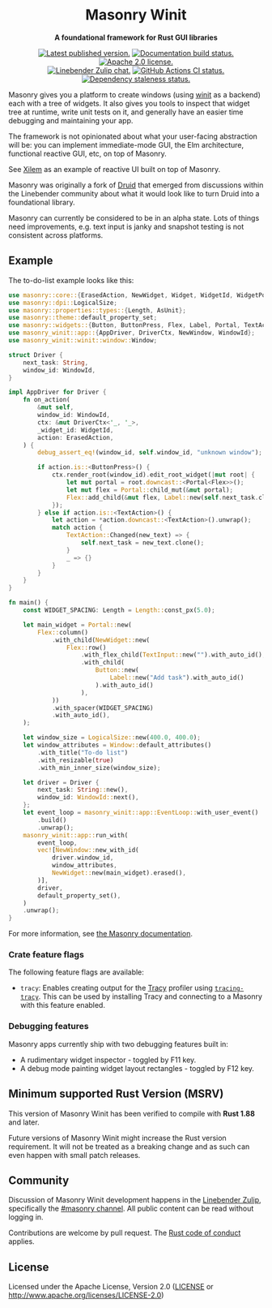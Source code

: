 <div align="center">

# Masonry Winit

**A foundational framework for Rust GUI libraries**

[![Latest published version.](https://img.shields.io/crates/v/masonry_winit.svg)](https://crates.io/crates/masonry_winit)
[![Documentation build status.](https://img.shields.io/docsrs/masonry_winit.svg)](https://docs.rs/masonry_winit)
[![Apache 2.0 license.](https://img.shields.io/badge/license-Apache--2.0-blue.svg)](#license)
\
[![Linebender Zulip chat.](https://img.shields.io/badge/Linebender-%23masonry-blue?logo=Zulip)](https://xi.zulipchat.com/#narrow/stream/317477-masonry)
[![GitHub Actions CI status.](https://img.shields.io/github/actions/workflow/status/linebender/xilem/ci.yml?logo=github&label=CI)](https://github.com/linebender/xilem/actions)
[![Dependency staleness status.](https://deps.rs/crate/masonry_winit/latest/status.svg)](https://deps.rs/crate/masonry_winit)

</div>

<!-- We use cargo-rdme to update the README with the contents of lib.rs.
To edit the following section, update it in lib.rs, then run:
cargo rdme --workspace-project=masonry_winit --heading-base-level=0
Full documentation at https://github.com/orium/cargo-rdme -->

<!-- Intra-doc links used in lib.rs should be evaluated here.
See https://linebender.org/blog/doc-include/ for related discussion. -->

<!-- cargo-rdme start -->

Masonry gives you a platform to create windows (using [winit] as a backend) each with a tree of widgets. It also gives you tools to inspect that widget tree at runtime, write unit tests on it, and generally have an easier time debugging and maintaining your app.

The framework is not opinionated about what your user-facing abstraction will be: you can implement immediate-mode GUI, the Elm architecture, functional reactive GUI, etc, on top of Masonry.

See [Xilem] as an example of reactive UI built on top of Masonry.

Masonry was originally a fork of [Druid] that emerged from discussions within the Linebender community about what it would look like to turn Druid into a foundational library.

Masonry can currently be considered to be in an alpha state.
Lots of things need improvements, e.g. text input is janky and snapshot testing is not consistent across platforms.

## Example

The to-do-list example looks like this:

```rust
use masonry::core::{ErasedAction, NewWidget, Widget, WidgetId, WidgetPod};
use masonry::dpi::LogicalSize;
use masonry::properties::types::{Length, AsUnit};
use masonry::theme::default_property_set;
use masonry::widgets::{Button, ButtonPress, Flex, Label, Portal, TextAction, TextInput};
use masonry_winit::app::{AppDriver, DriverCtx, NewWindow, WindowId};
use masonry_winit::winit::window::Window;

struct Driver {
    next_task: String,
    window_id: WindowId,
}

impl AppDriver for Driver {
    fn on_action(
        &mut self,
        window_id: WindowId,
        ctx: &mut DriverCtx<'_, '_>,
        _widget_id: WidgetId,
        action: ErasedAction,
    ) {
        debug_assert_eq!(window_id, self.window_id, "unknown window");

        if action.is::<ButtonPress>() {
            ctx.render_root(window_id).edit_root_widget(|mut root| {
                let mut portal = root.downcast::<Portal<Flex>>();
                let mut flex = Portal::child_mut(&mut portal);
                Flex::add_child(&mut flex, Label::new(self.next_task.clone()).with_auto_id());
            });
        } else if action.is::<TextAction>() {
            let action = *action.downcast::<TextAction>().unwrap();
            match action {
                TextAction::Changed(new_text) => {
                    self.next_task = new_text.clone();
                }
                _ => {}
            }
        }
    }
}

fn main() {
    const WIDGET_SPACING: Length = Length::const_px(5.0);

    let main_widget = Portal::new(
        Flex::column()
            .with_child(NewWidget::new(
                Flex::row()
                    .with_flex_child(TextInput::new("").with_auto_id(), 1.0)
                    .with_child(
                        Button::new(
                            Label::new("Add task").with_auto_id()
                        ).with_auto_id()
                    ),
            ))
            .with_spacer(WIDGET_SPACING)
            .with_auto_id(),
    );

    let window_size = LogicalSize::new(400.0, 400.0);
    let window_attributes = Window::default_attributes()
        .with_title("To-do list")
        .with_resizable(true)
        .with_min_inner_size(window_size);

    let driver = Driver {
        next_task: String::new(),
        window_id: WindowId::next(),
    };
    let event_loop = masonry_winit::app::EventLoop::with_user_event()
        .build()
        .unwrap();
    masonry_winit::app::run_with(
        event_loop,
        vec![NewWindow::new_with_id(
            driver.window_id,
            window_attributes,
            NewWidget::new(main_widget).erased(),
        )],
        driver,
        default_property_set(),
    )
    .unwrap();
}
```

For more information, see [the Masonry documentation][Masonry].

### Crate feature flags

The following feature flags are available:

- `tracy`: Enables creating output for the [Tracy](https://github.com/wolfpld/tracy) profiler using [`tracing-tracy`][tracing_tracy].
  This can be used by installing Tracy and connecting to a Masonry with this feature enabled.

### Debugging features

Masonry apps currently ship with two debugging features built in:
- A rudimentary widget inspector - toggled by F11 key.
- A debug mode painting widget layout rectangles - toggled by F12 key.

[winit]: https://crates.io/crates/winit
[Druid]: https://crates.io/crates/druid
[Masonry]: https://docs.rs/masonry
[Xilem]: https://crates.io/crates/xilem
[tracing_tracy]: https://crates.io/crates/tracing-tracy

<!-- cargo-rdme end -->

## Minimum supported Rust Version (MSRV)

This version of Masonry Winit has been verified to compile with **Rust 1.88** and later.

Future versions of Masonry Winit might increase the Rust version requirement.
It will not be treated as a breaking change and as such can even happen with small patch releases.

## Community

Discussion of Masonry Winit development happens in the [Linebender Zulip](https://xi.zulipchat.com/), specifically the [#masonry channel](https://xi.zulipchat.com/#narrow/stream/317477-masonry).
All public content can be read without logging in.

Contributions are welcome by pull request.
The [Rust code of conduct] applies.

## License

Licensed under the Apache License, Version 2.0 ([LICENSE](LICENSE) or <http://www.apache.org/licenses/LICENSE-2.0>)

[Rust code of conduct]: https://www.rust-lang.org/policies/code-of-conduct
